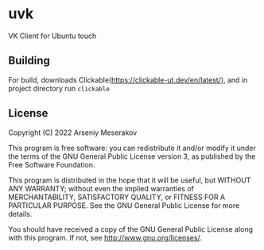 # uvk

VK Client for Ubuntu touch

## Building

For build, downloads Clickable(https://clickable-ut.dev/en/latest/), and in project directory  run `clickable`
## License

Copyright (C) 2022  Arseniy Meserakov

This program is free software: you can redistribute it and/or modify it under the terms of the GNU General Public License version 3, as published
by the Free Software Foundation.

This program is distributed in the hope that it will be useful, but WITHOUT ANY WARRANTY; without even the implied warranties of MERCHANTABILITY, SATISFACTORY QUALITY, or FITNESS FOR A PARTICULAR PURPOSE.  See the GNU General Public License for more details.

You should have received a copy of the GNU General Public License along with this program.  If not, see <http://www.gnu.org/licenses/>.

